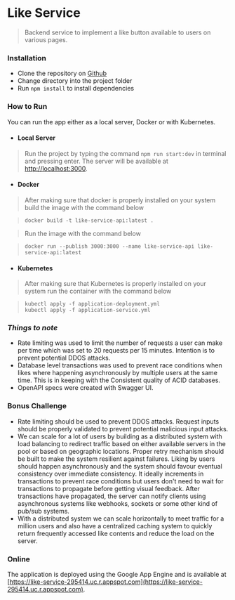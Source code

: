# Like Service

> Backend service to implement a like button available to users on various pages.

### __Installation__
* Clone the repository on [Github](https://github.com/grantfayvor/like-service)
* Change directory into the project folder
* Run ```npm install``` to install dependencies

### __How to Run__
You can run the app either as a local server, Docker or with Kubernetes.
* #### Local Server
> Run the project by typing the command ```npm run start:dev``` in terminal and pressing enter. The server will be available at [http://localhost:3000](http://localhost:3000).
* #### Docker
> After making sure that docker is properly installed on your system build the image with the command below

>```docker build -t like-service-api:latest .```

>Run the image with the command below

>```docker run --publish 3000:3000 --name like-service-api like-service-api:latest```

* #### Kubernetes
>After making sure that Kubernetes is properly installed on your system run the container with the command below

>```kubectl apply -f application-deployment.yml```  
```kubectl apply -f application-service.yml```

### ___Things to note___
* Rate limiting was used to limit the number of requests a user can make per time which was set to 20 requests per 15 minutes. Intention is to prevent potential DDOS attacks.
* Database level transactions was used to prevent race conditions when likes where happening asynchronously by multiple users at the same time. This is in keeping with the Consistent quality of ACID databases.
* OpenAPI specs were created with Swagger UI.

### __Bonus Challenge__
* Rate limiting should be used to prevent DDOS attacks. Request inputs should be properly validated to prevent potential malicious input attacks.
* We can scale for a lot of users by building as a distributed system with load balancing to redirect traffic based on either available servers in the pool or based on geographic locations. Proper retry mechanism should be built to make the system resilient against failures. Liking by users should happen asynchronously and the system should favour eventual consistency over immediate consistency. It ideally increments in transactions to prevent race conditions but users don't need to wait for transactions to propagate before getting visual feedback. After transactions have propagated, the server can notify clients using asynchronous systems like webhooks, sockets or some other kind of pub/sub systems.
* With a distributed system we can scale horizontally to meet traffic for a million users and also have a centralized caching system to quickly return frequently accessed like contents and reduce the load on the server.

### Online
The application is deployed using the Google App Engine and is available at [https://like-service-295414.uc.r.appspot.com](https://like-service-295414.uc.r.appspot.com).